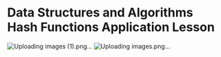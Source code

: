# Data Structures and Algorithms Hash Functions Application Lesson
 
![Uploading images (1).png…]()
![Uploading images.png…]()
